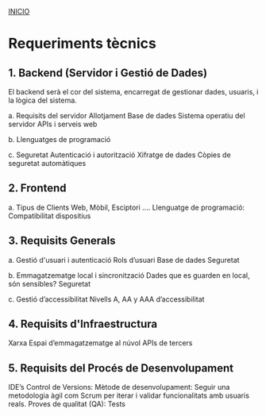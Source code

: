 [INICIO](README.md)

# Requeriments tècnics

## 1. Backend (Servidor i Gestió de Dades)
El backend serà el cor del sistema, encarregat de gestionar dades, usuaris, i la lògica del sistema.

a. Requisits del servidor
Allotjament
Base de dades
Sistema operatiu del servidor
APIs i serveis web

b. Llenguatges de programació

c. Seguretat
Autenticació i autorització
Xifratge de dades
Còpies de seguretat automàtiques

## 2. Frontend
a. Tipus de Clients
Web, Mòbil, Esciptori ….
Llenguatge de programació:
Compatibilitat dispositius

## 3. Requisits Generals
a. Gestió d'usuari i autenticació
Rols d’usuari
Base de dades
Seguretat

b. Emmagatzematge local i sincronització
Dades que es guarden en local, són sensibles?
Seguretat

c. Gestió d’accessibilitat
Nivells A, AA y AAA d’accessibilitat

## 4. Requisits d'Infraestructura
Xarxa
Espai d’emmagatzematge al núvol
APIs de tercers

## 5. Requisits del Procés de Desenvolupament
IDE’s
Control de Versions:
Mètode de desenvolupament: Seguir una metodologia àgil com Scrum per iterar i validar funcionalitats amb usuaris reals.
Proves de qualitat (QA): Tests
